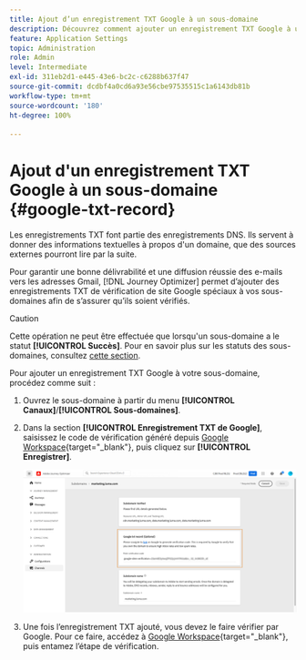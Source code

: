 ```yaml
---
title: Ajout d’un enregistrement TXT Google à un sous-domaine
description: Découvrez comment ajouter un enregistrement TXT Google à un sous-domaine.
feature: Application Settings
topic: Administration
role: Admin
level: Intermediate
exl-id: 311eb2d1-e445-43e6-bc2c-c6288b637f47
source-git-commit: dcdbf4a0cd6a93e56cbe97535515c1a6143db81b
workflow-type: tm+mt
source-wordcount: '180'
ht-degree: 100%

---
```


# Ajout d&#39;un enregistrement TXT Google à un sous-domaine {#google-txt-record}

Les enregistrements TXT font partie des enregistrements DNS. Ils servent à donner des informations textuelles à propos d&#39;un domaine, que des sources externes pourront lire par la suite.

Pour garantir une bonne délivrabilité et une diffusion réussie des e-mails vers les adresses Gmail, [!DNL Journey Optimizer] permet dʼajouter des enregistrements TXT de vérification de site Google spéciaux à vos sous-domaines afin de sʼassurer qu’ils soient vérifiés.

>[!CAUTION]
>
> Cette opération ne peut être effectuée que lorsqu&#39;un sous-domaine a le statut **[!UICONTROL Succès]**. Pour en savoir plus sur les statuts des sous-domaines, consultez [cette section](access-subdomains.md).

Pour ajouter un enregistrement TXT Google à votre sous-domaine, procédez comme suit :

1. Ouvrez le sous-domaine à partir du menu **[!UICONTROL Canaux]**/**[!UICONTROL Sous-domaines]**.

1. Dans la section **[!UICONTROL Enregistrement TXT de Google]**, saisissez le code de vérification généré depuis [Google Workspace](https://support.google.com/a/answer/183895){target=&quot;_blank&quot;}<!--G Suite Admin tools-->, puis cliquez sur **[!UICONTROL Enregistrer]**.

   ![](../assets/subdomain-google-txt.png)

1. Une fois l’enregistrement TXT ajouté, vous devez le faire vérifier par Google. Pour ce faire, accédez à [Google Workspace](https://support.google.com/a/answer/183895){target=&quot;_blank&quot;}<!--G Suite Admin tools-->, puis entamez lʼétape de vérification.
